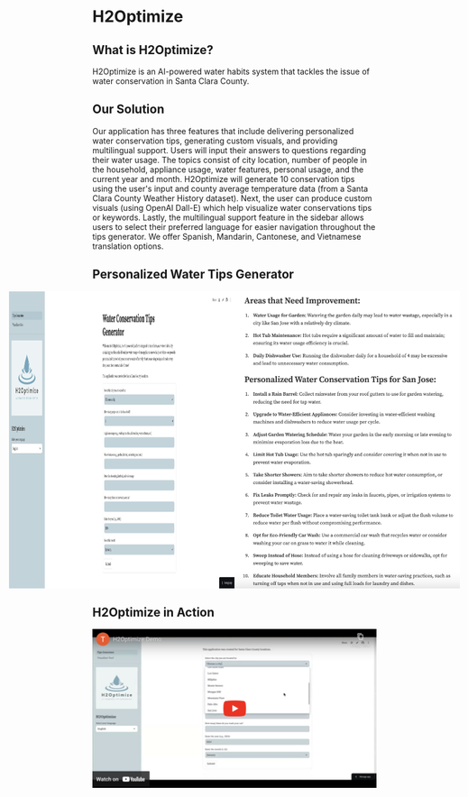 # H2Optimize

## What is H2Optimize?
H2Optimize is an AI-powered water habits system that tackles the issue of water conservation in Santa Clara County.

## Our Solution
Our application has three features that include delivering personalized water conservation tips, generating custom visuals, and providing multilingual support. Users will input their answers to questions regarding their water usage. The topics consist of city location, number of people in the household, appliance usage, water features, personal usage, and the current year and month. H2Optimize will generate 10 conservation tips using the user's input and county average temperature data (from a Santa Clara County Weather History dataset). Next, the user can produce custom visuals (using OpenAI Dall-E) which help visualize water conservations tips or keywords. Lastly, the multilingual support feature in the sidebar allows users to select their preferred language for easier navigation throughout the tips generator. We offer Spanish, Mandarin, Cantonese, and Vietnamese translation options.

## Personalized Water Tips Generator
<div style="display: flex; justify-content: center;">
  <img src="images/feature1_1.png" alt="Image 1" width="400"/>
  <img src="images/feature1_2.png" alt="Image 2" width="400"/>
</div>

## H2Optimize in Action
[![Watch the video](demo/demo_thumbnail.png)](https://www.youtube.com/watch?v=_znuwPy-16g)

